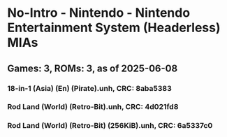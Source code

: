 # No-Intro - Nintendo - Nintendo Entertainment System (Headerless) MIAs
## Games: 3, ROMs: 3, as of 2025-06-08

### 18-in-1 (Asia) (En) (Pirate).unh, CRC: 8aba5383
### Rod Land (World) (Retro-Bit).unh, CRC: 4d021fd8
### Rod Land (World) (Retro-Bit) (256KiB).unh, CRC: 6a5337c0
